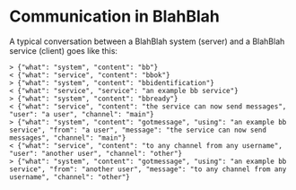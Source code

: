 # Communication in BlahBlah

A typical conversation between a BlahBlah system (server) and a BlahBlah service (client) goes like this:

```
> {"what": "system", "content": "bb"}
< {"what": "service", "content": "bbok"}
> {"what": "system", "content": "bbidentification"}
< {"what": "service", "service": "an example bb service"}
> {"what": "system", "content": "bbready"}
< {"what": "service", "content": "the service can now send messages", "user": "a user", "channel": "main"}
> {"what": "system", "content": "gotmessage", "using": "an example bb service", "from": "a user", "message": "the service can now send messages", "channel": "main"}
< {"what": "service", "content": "to any channel from any username", "user": "another user", "channel": "other"}
> {"what": "system", "content": "gotmessage", "using": "an example bb service", "from": "another user", "message": "to any channel from any username", "channel": "other"}
```